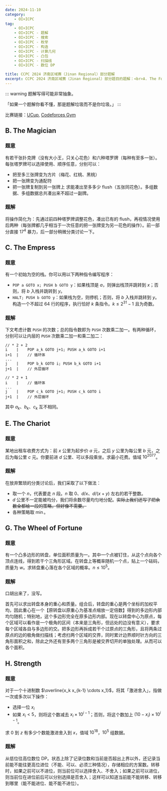 ```yaml
---
date: 2024-11-10
category:
    - OI×ICPC
tag:
    - OI×ICPC
    - OI×ICPC - 题解
    - OI×ICPC - 搜索
    - OI×ICPC - 枚举
    - OI×ICPC - 构造
    - OI×ICPC - 计算几何
    - OI×ICPC - 凸包
    - OI×ICPC - 扫描线
    - OI×ICPC - 数位 DP

title: CCPC 2024 济南区域赛（Jinan Regional）部分题解
excerpt: CCPC 2024 济南区域赛（Jinan Regional）部分题目的题解：<br>A. The Fool<br>B. The Magician<br>C. The Empress<br>E. The Chariot<br>G. The Wheel of Fortune<br>H. Strength
---
```



::: warning
题解写得可能非常抽象。

「如果一个题解你看不懂，那是题解垃圾而不是你垃圾。」
:::

比赛链接：[UCup](https://contest.ucup.ac/contest/1843), [Codeforces Gym](https://codeforces.com/gym/105540)

## B. The Magician
### 题意
有若干张扑克牌（没有大小王，只关心花色）和六种塔罗牌（每种有至多一张）。每张塔罗牌可以选择使用、顺序任意，分别可以：
- 把至多三张牌变为方片（梅花、红桃、黑桃）
- 把一张牌变为通配符
- 把一张牌复制到另一张牌上
求能凑出至多多少 flush（五张同花色）。多组数据、多组数据总共凑出来不超过一副牌。

### 题解
将操作简化为：先通过前四种塔罗牌调整花色，凑出已有的 flush，再视情况使用后两种（每张牌都几乎相当于一次任意的把一张牌变为另一花色的操作）。前一部分直接 $17^4$ 暴力，后一部分稍微分类讨论一下。

## C. The Empress
### 题意
有一个初始为空的栈。你可以用以下两种指令编写程序：
- `POP a GOTO x; PUSH b GOTO y`：如果栈顶是 $a$，则弹出栈顶并跳转到 $x$；否则，将 $b$ 入栈并跳转到 $y$。
- `HALT; PUSH b GOTO y`：如果栈为空，则停机；否则，将 $b$ 入栈并跳转到 $y$。
构造一个不超过 $64$ 行的程序，执行恰好 $k$ 条指令。$k\leq 2^{31}-1$ 且为奇数。

### 题解
下文考虑计数 `PUSH` 的次数；总的指令数即为 `PUSH` 次数乘二加一。有两种循环，分别可以让内层的 `PUSH` 次数乘二加一和乘二加二：
```
// * 2 + 2
i    |    POP a_k GOTO j+1; PUSH a_k GOTO i+1
i+1  |    // 循环体
...
j    |    POP b_k GOTO i; PUSH b_k GOTO i+1
j+1  |    // 外层循环
```

```
// * 2 + 1
i    |    // 循环体
...
j    |    POP c_k GOTO j+1; PUSH c_k GOTO i
j+1  |    // 外层循环
```

其中 $a_k$、$b_k$、$c_k$ 互不相同。

## E. The Chariot
### 题意
某地出租车收费方式为：前 $x$ 公里为起步价 $a$ 元，之后 $y$ 公里为每公里 $b$ 元，之后为每公里 $c$ 元。你要前进 $d$ 公里、可以多段乘坐。求最小花费。值域 $10^{2077}$。

### 题解
在放弃繁琐的分类讨论后，我们采取了以下做法：
- 取一个 $n$，代表要走 $n$ 段。$n$ 取 $0$、$d/x$、$d/(x+y)$ 左右的若干整数。
- $d$ 公里不一定能被均分，我们将余数尽量均匀地分配。~~实际上我们还写了把余数全都给一段的策略，但好像不需要。~~
- 各种策略取 $\min$。

## G. The Wheel of Fortune
### 题意
有一个凸多边形的转盘，单位面积质量为一。其中一个点被钉住，从这个点向各个顶点连线，得到若干个三角形区域。在转盘上等概率随机一个点，贴上一个砝码，质量为 $w$。求转盘重心落在各个区域的概率。$n\leq 10^5$。

### 题解
口胡出来了，没写。

首先可以求出转盘本身的重心和质量。组合后，转盘的重心是两个坐标的加权平均，因此重心在一个【原转盘以原重心为基准点缩放一定倍数】得到的多边形内部均匀随机；特别地，这个多边形完全在原多边形内部。现在以转盘中心为原点，每个区域可以看作是一个极角的区间（本来是三角形，但远处的边没有意义），要求每个区域各自与多边形的交。把多边形再拆成若干个过原点的三角形，且将两条过原点的边的极角做扫描线；考虑扫两个区域的交界，同时累计边界顺时针方向的三角形面积之和，除此之外还有至多两个三角形是被交界切开的单独处理。从而可以各个面积。

## H. Strength
### 题意
对于一个十进制数 $\overline{x_k x_{k-1} \cdots x_1}$，将其「激进舍入」，指做一次或多次以下操作：
- 选择一位 $x_i$
- 如果 $x_i<5$，则将这个数减去 $x_i \times 10^{i-1}$；否则，将这个数加上 $(10-x_i) \times 10^{i-1}$。

求 $0$ 到 $z$ 有多少个数能激进舍入到 $x$，值域 $10^{18}$，$10^5$ 组数据。

### 题解
从低位往高位数位 DP。状态上除了记录位数和当前是否超出上界以外，还记录当前能不能往更高位进位（不能、可以、必须三种情况），存储相应的方案数。转移时，如果之前可以不进位，则当前位可以选择舍入、不舍入；如果之前可以进位，则当前位在进位前后可以分别选择是否舍入；这样可以知道当前能不能转移、转移到哪里（能不能进位、能不能不进位）。




